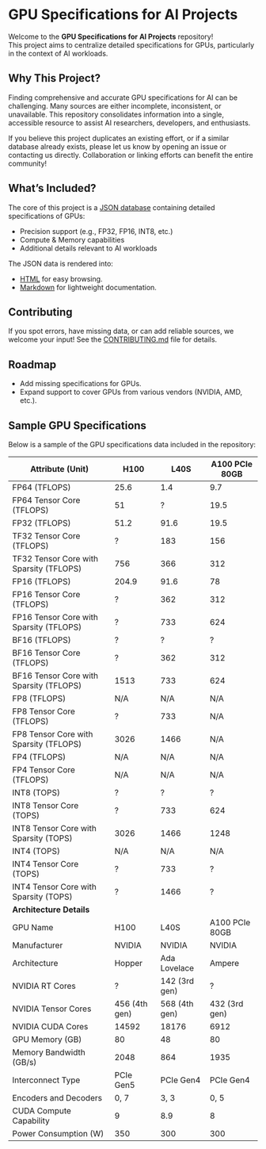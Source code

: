 # GPU Specifications for AI Projects

Welcome to the **GPU Specifications for AI Projects** repository!  
This project aims to centralize detailed specifications for GPUs, particularly in the context of AI workloads. 

## Why This Project?

Finding comprehensive and accurate GPU specifications for AI can be challenging. Many sources are either incomplete, inconsistent, or unavailable. This repository consolidates information into a single, accessible resource to assist AI researchers, developers, and enthusiasts.

If you believe this project duplicates an existing effort, or if a similar database already exists, please let us know by opening an issue or contacting us directly. Collaboration or linking efforts can benefit the entire community!

## What’s Included?

The core of this project is a [JSON database](data/specs.json) containing detailed specifications of GPUs:
- Precision support (e.g., FP32, FP16, INT8, etc.)
- Compute & Memory capabilities
- Additional details relevant to AI workloads

The JSON data is rendered into:
- [HTML](https://g.masse.me/gpu-specs) for easy browsing.
- [Markdown](specs.md) for lightweight documentation.

## Contributing

If you spot errors, have missing data, or can add reliable sources, we welcome your input!
See the [CONTRIBUTING.md](CONTRIBUTING.md) file for details.

## Roadmap

- Add missing specifications for GPUs.
- Expand support to cover GPUs from various vendors (NVIDIA, AMD, etc.).

## Sample GPU Specifications

Below is a sample of the GPU specifications data included in the repository:

Attribute (Unit) | H100 | L40S | A100 PCIe 80GB
--- | --- | --- | ---
FP64 (TFLOPS) | 25.6 | 1.4 | 9.7
FP64 Tensor Core (TFLOPS) | 51 | ? | 19.5
FP32 (TFLOPS) | 51.2 | 91.6 | 19.5
TF32 Tensor Core (TFLOPS) | ? | 183 | 156
TF32 Tensor Core with Sparsity (TFLOPS) | 756 | 366 | 312
FP16 (TFLOPS) | 204.9 | 91.6 | 78
FP16 Tensor Core (TFLOPS) | ? | 362 | 312
FP16 Tensor Core with Sparsity (TFLOPS) | ? | 733 | 624
BF16 (TFLOPS) | ? | ? | ?
BF16 Tensor Core (TFLOPS) | ? | 362 | 312
BF16 Tensor Core with Sparsity (TFLOPS) | 1513 | 733 | 624
FP8 (TFLOPS) | N/A | N/A | N/A
FP8 Tensor Core (TFLOPS) | ? | 733 | N/A
FP8 Tensor Core with Sparsity (TFLOPS) | 3026 | 1466 | N/A
FP4 (TFLOPS) | N/A | N/A | N/A
FP4 Tensor Core (TFLOPS) | N/A | N/A | N/A
INT8 (TOPS) | ? | ? | ?
INT8 Tensor Core (TOPS) | ? | 733 | 624
INT8 Tensor Core with Sparsity (TOPS) | 3026 | 1466 | 1248
INT4 (TOPS) | N/A | N/A | N/A
INT4 Tensor Core (TOPS) | ? | 733 | ?
INT4 Tensor Core with Sparsity (TOPS) | ? | 1466 | ?
**Architecture Details** |  |  |  | 
GPU Name | H100 | L40S | A100 PCIe 80GB
Manufacturer | NVIDIA | NVIDIA | NVIDIA
Architecture | Hopper | Ada Lovelace | Ampere
NVIDIA RT Cores | ? | 142 (3rd gen) | ?
NVIDIA Tensor Cores | 456 (4th gen) | 568 (4th gen) | 432 (3rd gen)
NVIDIA CUDA Cores | 14592 | 18176 | 6912
GPU Memory (GB) | 80 | 48 | 80
Memory Bandwidth (GB/s) | 2048 | 864 | 1935
Interconnect Type | PCIe Gen5 | PCIe Gen4 | PCIe Gen4
Encoders and Decoders | 0, 7 | 3, 3 | 0, 5
CUDA Compute Capability | 9 | 8.9 | 8
Power Consumption (W) | 350 | 300 | 300

